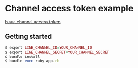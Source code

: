 # Channel access token example

[Issue channel access token](https://developers.line.biz/en/docs/messaging-api/generate-json-web-token/)

## Getting started

```ruby
$ export LINE_CHANNEL_ID=YOUR_CHANNEL_ID
$ export LINE_CHANNEL_SECRET=YOUR_CHANNEL_SECRET
$ bundle install
$ bundle exec ruby app.rb
```

